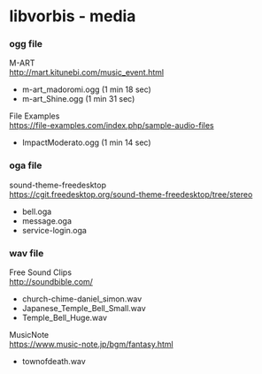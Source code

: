 libvorbis - media
===============

### ogg file
M-ART <br/>
http://mart.kitunebi.com/music_event.html <br/>
- m-art_madoromi.ogg (1 min 18 sec)<br/>
- m-art_Shine.ogg (1 min 31 sec)<br/>

File Examples <br/>
https://file-examples.com/index.php/sample-audio-files <br/>
- ImpactModerato.ogg  (1 min 14 sec)<br/>


### oga file
sound-theme-freedesktop <br/>
https://cgit.freedesktop.org/sound-theme-freedesktop/tree/stereo <br/>
- bell.oga <br/>
- message.oga <br/>
- service-login.oga <br/>

### wav file
Free Sound Clips <br/>
http://soundbible.com/ <br/>
- church-chime-daniel_simon.wav <br/>
- Japanese_Temple_Bell_Small.wav <br/>
- Temple_Bell_Huge.wav <br/>

MusicNote  <br/>
https://www.music-note.jp/bgm/fantasy.html  <br/>
- townofdeath.wav  <br/>


